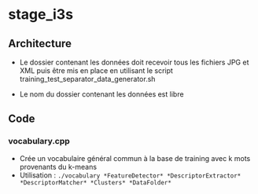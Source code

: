 # stage_i3s

## Architecture

* Le dossier contenant les données doit recevoir tous les fichiers JPG et XML puis être mis en place en
utilisant le script training_test_separator_data_generator.sh

* Le nom du dossier contenant les données est libre

## Code

### vocabulary.cpp

* Crée un vocabulaire général commun à la base de training avec k mots provenants du k-means
* Utilisation : `./vocabulary *FeatureDetector* *DescriptorExtractor* *DescriptorMatcher* *Clusters* *DataFolder*`